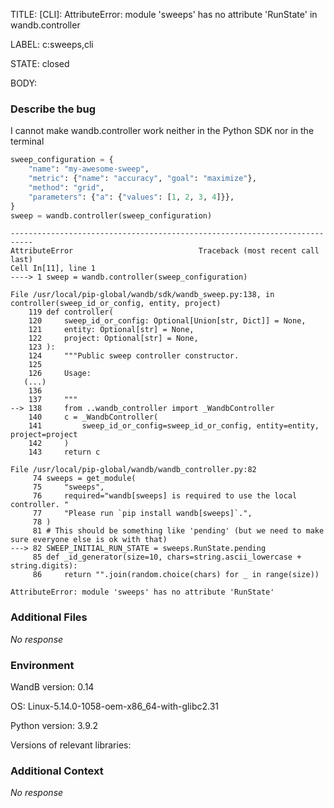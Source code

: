 TITLE:
[CLI]: AttributeError: module 'sweeps' has no attribute 'RunState' in wandb.controller

LABEL:
c:sweeps,cli

STATE:
closed

BODY:
### Describe the bug

<!--- Description of the issue below  -->
I cannot make wandb.controller work neither in the Python SDK nor in the terminal

<!--- A minimal code snippet between the quotes below  -->
```python
sweep_configuration = {
    "name": "my-awesome-sweep",
    "metric": {"name": "accuracy", "goal": "maximize"},
    "method": "grid",
    "parameters": {"a": {"values": [1, 2, 3, 4]}},
}
sweep = wandb.controller(sweep_configuration)
```

<!--- A full traceback of the exception in the quotes below -->
```shell
---------------------------------------------------------------------------
AttributeError                            Traceback (most recent call last)
Cell In[11], line 1
----> 1 sweep = wandb.controller(sweep_configuration)

File /usr/local/pip-global/wandb/sdk/wandb_sweep.py:138, in controller(sweep_id_or_config, entity, project)
    119 def controller(
    120     sweep_id_or_config: Optional[Union[str, Dict]] = None,
    121     entity: Optional[str] = None,
    122     project: Optional[str] = None,
    123 ):
    124     """Public sweep controller constructor.
    125 
    126     Usage:
   (...)
    136 
    137     """
--> 138     from ..wandb_controller import _WandbController
    140     c = _WandbController(
    141         sweep_id_or_config=sweep_id_or_config, entity=entity, project=project
    142     )
    143     return c

File /usr/local/pip-global/wandb/wandb_controller.py:82
     74 sweeps = get_module(
     75     "sweeps",
     76     required="wandb[sweeps] is required to use the local controller. "
     77     "Please run `pip install wandb[sweeps]`.",
     78 )
     81 # This should be something like 'pending' (but we need to make sure everyone else is ok with that)
---> 82 SWEEP_INITIAL_RUN_STATE = sweeps.RunState.pending
     85 def _id_generator(size=10, chars=string.ascii_lowercase + string.digits):
     86     return "".join(random.choice(chars) for _ in range(size))

AttributeError: module 'sweeps' has no attribute 'RunState'
```


### Additional Files

_No response_

### Environment

WandB version: 0.14

OS: Linux-5.14.0-1058-oem-x86_64-with-glibc2.31

Python version: 3.9.2

Versions of relevant libraries:


### Additional Context

_No response_


